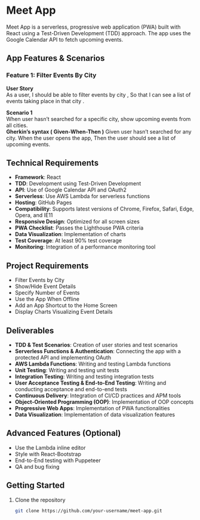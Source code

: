 # Meet App

Meet App is a serverless, progressive web application (PWA) built with React using a Test-Driven Development (TDD) approach. The app uses the Google Calendar API to fetch upcoming events.

## App Features & Scenarios

### Feature 1: Filter Events By City

**User Story**  
As a user, I should be able to filter events by city ,
So that I can see a list of events taking place in that city .

**Scenario 1**  
When user hasn’t searched for a specific city, show upcoming events from all cities.  
**Gherkin’s syntax ( Given-When-Then )**
Given user hasn’t searched for any city.
When the user opens the app,
Then the user should see a list of upcoming events.

<!-- - **Filter Events by City**: Search for events in a specific city.
- **Show/Hide Event Details**: Toggle the display of event details.
- **Specify Number of Events**: Determine the number of events displayed.
- **Offline Usage**: The app works offline.
- **App Shortcut**: Add a shortcut to the home screen.
- **Event Visualization**: Display charts to visualize event data. -->

## Technical Requirements

- **Framework**: React
- **TDD**: Development using Test-Driven Development
- **API**: Use of Google Calendar API and OAuth2
- **Serverless**: Use AWS Lambda for serverless functions
- **Hosting**: GitHub Pages
- **Compatibility**: Supports latest versions of Chrome, Firefox, Safari, Edge, Opera, and IE11
- **Responsive Design**: Optimized for all screen sizes
- **PWA Checklist**: Passes the Lighthouse PWA criteria
- **Data Visualization**: Implementation of charts
- **Test Coverage**: At least 90% test coverage
- **Monitoring**: Integration of a performance monitoring tool

## Project Requirements

- Filter Events by City
- Show/Hide Event Details
- Specify Number of Events
- Use the App When Offline
- Add an App Shortcut to the Home Screen
- Display Charts Visualizing Event Details

## Deliverables

- **TDD & Test Scenarios**: Creation of user stories and test scenarios
- **Serverless Functions & Authentication**: Connecting the app with a protected API and implementing OAuth
- **AWS Lambda Functions**: Writing and testing Lambda functions
- **Unit Testing**: Writing and testing unit tests
- **Integration Testing**: Writing and testing integration tests
- **User Acceptance Testing & End-to-End Testing**: Writing and conducting acceptance and end-to-end tests
- **Continuous Delivery**: Integration of CI/CD practices and APM tools
- **Object-Oriented Programming (OOP)**: Implementation of OOP concepts
- **Progressive Web Apps**: Implementation of PWA functionalities
- **Data Visualization**: Implementation of data visualization features

## Advanced Features (Optional)

- Use the Lambda inline editor
- Style with React-Bootstrap
- End-to-End testing with Puppeteer
- QA and bug fixing

## Getting Started

1. Clone the repository
   ```sh
   git clone https://github.com/your-username/meet-app.git
   ```
